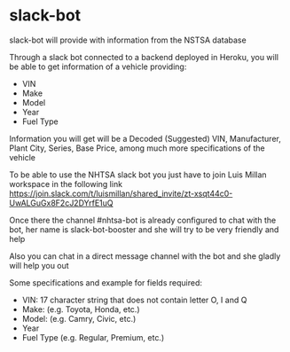 # slack-bot

slack-bot will provide with information from the NSTSA database

Through a slack bot connected to a backend deployed in Heroku, you will be able to get information of a vehicle providing:
- VIN
- Make
- Model
- Year
- Fuel Type

Information you will get will be a Decoded (Suggested) VIN, Manufacturer, Plant City, Series, Base Price, among much more specifications of the vehicle

To be able to use the NHTSA slack bot you just have to join Luis Millan workspace in the following link
https://join.slack.com/t/luismillan/shared_invite/zt-xsqt44c0-UwALGuGx8F2cJ2DYrfE1uQ

Once there the channel #nhtsa-bot is already configured to chat with the bot, her name is slack-bot-booster and she will try to be very friendly and help 

Also you can chat in a direct message channel with the bot and she gladly will help you out

Some specifications and example for fields required:
- VIN: 17 character string that does not contain letter O, I and Q
- Make: (e.g. Toyota, Honda, etc.)
- Model: (e.g. Camry, Civic, etc.)
- Year
- Fuel Type (e.g. Regular, Premium, etc.)